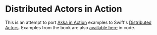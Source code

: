 # Distributed Actors in Action

This is an attempt to port [Akka in Action](https://www.manning.com/books/akka-in-action) examples to Swift's [Distributed Actors](https://github.com/apple/swift-distributed-actors/).
Examples from the book are also [available here](https://github.com/RayRoestenburg/akka-in-action) in code.
